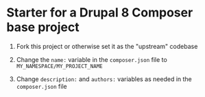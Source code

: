 # Starter for a Drupal 8 Composer base project

1. Fork this project or otherwise set it as the "upstream" codebase

2. Change the `name:` variable in the `composer.json` file to `MY_NAMESPACE/MY_PROJECT_NAME`

3. Change `description:` and `authors:` variables as needed in the `composer.json` file